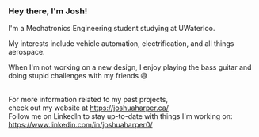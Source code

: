 ### Hey there, I'm Josh! 

I'm a Mechatronics Engineering student studying at UWaterloo. 

My interests include vehicle automation, electrification, and all things aerospace.

When I'm not working on a new design, I enjoy playing the bass guitar and doing stupid challenges with my friends 😅

<br> For more information related to my past projects, 
<br> check out my website at https://joshuaharper.ca/
<br> Follow me on LinkedIn to stay up-to-date with things I'm working on: https://www.linkedin.com/in/joshuaharper0/
